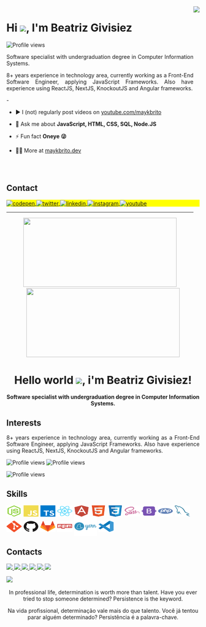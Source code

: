 <img align="right" height="590em" src="https://raw.githubusercontent.com/gist/maykbrito/618ef18e3bbb7cdfd200f3a4fc1aabc6/raw/201d47c76006c99fe0dc55ea92e76bdca5537f08/githubcard.svg"/>
<h1 align="left">Hi <img src="https://raw.githubusercontent.com/kaueMarques/kaueMarques/master/hi.gif" height="30px">, I'm Beatriz Givisiez</h1>

![Profile views](https://visitor-badge.laobi.icu/badge?page_id=BeatrizGivisiez.BeatrizGivisiez)

<p align="justify">Software specialist with undergraduation degree in Computer Information Systems.</p>
<p align="justify">8+ years experience in technology area, currently working as a Front-End Software Engineer, applying JavaScript Frameworks. Also have experience using ReactJS, NextJS, KnockoutJS and Angular frameworks.</p>
- 

- ▶️ I (not) regularly post videos on [youtube.com/maykbrito](https://youtube.com/maykbrito)

- 💬 Ask me about **JavaScript, HTML, CSS, SQL, Node.JS**

- ⚡ Fun fact **Oneye 😜**

- 👨‍💻 More at [maykbrito.dev](https://maykbrito.dev)

<!--

<br><br>

## 🛠 &nbsp;Tech Stack

![JavaScript](https://img.shields.io/badge/-JavaScript-05122A?style=flat&logo=javascript)&nbsp;
![Node.js](https://img.shields.io/badge/-Node.js-05122A?style=flat&logo=node.js)&nbsp;
![HTML](https://img.shields.io/badge/-HTML-05122A?style=flat&logo=HTML5)&nbsp;
![CSS](https://img.shields.io/badge/-CSS-05122A?style=flat&logo=CSS3&logoColor=1572B6)&nbsp;
![React](https://img.shields.io/badge/-React-05122A?style=flat&logo=react)&nbsp;
![Git](https://img.shields.io/badge/-Git-05122A?style=flat&logo=git)&nbsp;
![GitHub](https://img.shields.io/badge/-GitHub-05122A?style=flat&logo=github)&nbsp;
![Markdown](https://img.shields.io/badge/-Markdown-05122A?style=flat&logo=markdown)&nbsp;
![Visual Studio Code](https://img.shields.io/badge/-Visual%20Studio%20Code-05122A?style=flat&logo=visual-studio-code&logoColor=007ACC)&nbsp;
![PostgreSQL](https://img.shields.io/badge/-PostgreSQL-05122A?style=flat&logo=postgresql)&nbsp;
![SQLite](https://img.shields.io/badge/-SQLite-05122A?style=flat&logo=sqlite)&nbsp;

<br><br>

## ⚙️ &nbsp;GitHub Analytics

<p align="left">
<img width="530em" src="https://github-readme-stats.vercel.app/api?username=maykbrito&show_icons=true&theme=vision-friendly-dark" alt="maykbrito's stats"/>
<img width="530em" src="https://github-readme-stats.vercel.app/api/top-langs/?username=maykbrito&layout=compact&theme=vision-friendly-dark" alt="maykbrito's most languages"/>
</p>
-->

<br><br>

## Contact

<p align="left" style="background:yellow">
<a href="https://codepen.io/maykbrito" target="_blank">
  <img align="center" src="https://img.shields.io/badge/-maykbrito-05122A?style=flat&logo=codepen" alt="codepen"/>
</a>
<a href="https://twitter.com/maykbrito" target="_blank">
  <img align="center" src="https://img.shields.io/badge/-maykbrito-05122A?style=flat&logo=twitter" alt="twitter"/>  
</a>
<a href="https://linkedin.com/in/maykbrito" target="_blank">
  <img align="center" src="https://img.shields.io/badge/-maykbrito-05122A?style=flat&logo=linkedin" alt="linkedin"/>
</a>
<a href="https://instagram.com/maykbrito" target="_blank">
 <img align="center" src="https://img.shields.io/badge/-maykbrito-05122A?style=flat&logo=instagram" alt="instagram"/>
</a>
<a href="https://youtube.com/maykbrito" target="_blank">
 <img align="center" src="https://img.shields.io/badge/-maykbrito-05122A?style=flat&logo=youtube" alt="youtube"/>
</a>
</p>

<!--

<img width="490em" src="https://github-readme-twitter-gazf.vercel.app/api?id=maykbrito&layout=wide&show_reply=off&show_retweet=off" />


**maykbrito/maykbrito** is a ✨ _special_ ✨ repository because its `README.md` (this file) appears on your GitHub profile.

Here are some ideas to get you started:

- 🔭 I’m currently working on ...
- 🌱 I’m currently learning ...
- 👯 I’m looking to collaborate on ...
- 🤔 I’m looking for help with ...
- 💬 Ask me about ...
- 📫 How to reach me: ...
- 😄 Pronouns: ...
- ⚡ Fun fact: ...
-->
 
 
 
 
 
 
 
 
 
 
 
 
 
 
 
 
 
 
 
 
 
 
 
 
 
 
 
 
 
 
 
 
 
 
 ------------
 
 <div align="center">  
   <img 
        height="180em" 
        width="400em" 
        src="https://github-readme-stats.vercel.app/api?username=BeatrizGivisiez&show_icons=true&theme=tokyonight&include_all_commits=true&count_private=true&custom_title=Minhas estatísticas"
   />
   <img 
        height="180em" 
        width="400em" 
        src="https://github-readme-stats.vercel.app/api/top-langs/?username=BeatrizGivisiez&layout=compact&langs_count=7&theme=tokyonight&custom_title=Linguagens mais usadas"
   /> 
</div>

<h1 align="center">Hello world <img src="https://raw.githubusercontent.com/kaueMarques/kaueMarques/master/hi.gif" height="30px">, i'm Beatriz Givisiez!</h1> 

<p align="center"><strong>Software specialist with undergraduation degree in Computer Information Systems.</strong></p>

## Interests

<p align="justify">8+ years experience in technology area, currently working as a Front-End Software Engineer, applying JavaScript Frameworks. Also have experience using ReactJS, NextJS, KnockoutJS and Angular frameworks.</p>

![Profile views](https://visitor-badge.laobi.icu/badge?page_id=BeatrizGivisiez.BeatrizGivisiez)
![Profile views](https://visitor-badge.laobi.icu/badge?page_id=BeatrizGivisiez.BeatrizGivisiez&color=yellow)
<p align="left"> <img src="https://komarev.com/ghpvc/?username=BeatrizGivisiez&color=yellow" alt="Profile views" /> </p>

## Skills
<div>  
 <img 
       align="center" 
       alt="NodeJs" 
       title="NodeJs" 
       height="30" 
       width="40"
       src="https://raw.githubusercontent.com/devicons/devicon/master/icons/nodejs/nodejs-plain.svg"
  >
  <img 
       align="center" 
       alt="Js" 
       title="Javascript" 
       height="30" 
       width="40" 
       src="https://raw.githubusercontent.com/devicons/devicon/master/icons/javascript/javascript-plain.svg"
  >
  <img 
       align="center" 
       alt="Ts" 
       title="Typescript" 
       height="30" 
       width="40" 
       src="https://raw.githubusercontent.com/devicons/devicon/master/icons/typescript/typescript-plain.svg"
  >
  <img 
       align="center" 
       alt="React" 
       title="React" 
       height="30" 
       width="40" 
       src="https://raw.githubusercontent.com/devicons/devicon/master/icons/react/react-original.svg"
  >
  <img 
       align="center" 
       alt="Angular" 
       title="Angular" 
       height="30" 
       width="40" 
       src="https://raw.githubusercontent.com/devicons/devicon/master/icons/angularjs/angularjs-plain.svg"
  > 
  <img 
       align="center" 
       alt="HTML" 
       title="HTML" 
       height="30" 
       width="40" 
       src="https://raw.githubusercontent.com/devicons/devicon/master/icons/html5/html5-original.svg"
  >
  <img 
       align="center" 
       alt="CSS" 
       title="CSS" 
       height="30" 
       width="40" 
       src="https://raw.githubusercontent.com/devicons/devicon/master/icons/css3/css3-original.svg"
  >   
 <img 
       align="center" 
       alt="Sass"
       title="Sass"
       height="30" 
       width="40" 
       src="https://raw.githubusercontent.com/devicons/devicon/master/icons/sass/sass-original.svg"
  >
  <img 
       align="center" 
       alt="Bootstrap" 
       title="Bootstrap" 
       height="30" 
       width="40" 
       src="https://raw.githubusercontent.com/devicons/devicon/master/icons/bootstrap/bootstrap-plain.svg"
  >  
 <img 
       align="center" 
       alt="PHP" 
       title="PHP"
       height="30" 
       width="40" 
       src="https://raw.githubusercontent.com/devicons/devicon/master/icons/php/php-plain.svg"
  >
  <img 
       align="center" 
       alt="MySQL" 
       title="MySQL" 
       height="30" 
       width="40" 
       src="https://raw.githubusercontent.com/devicons/devicon/master/icons/mysql/mysql-original.svg"
  >
  <img 
       align="center" 
       alt="Git" 
       title="Git" 
       height="30" 
       width="40" 
       src="https://raw.githubusercontent.com/devicons/devicon/master/icons/git/git-original.svg"
 > 
  <img 
       align="center" 
       alt="Github" 
       title="Github" 
       height="30" 
       width="40" 
       src="https://raw.githubusercontent.com/devicons/devicon/master/icons/github/github-original.svg"
 >  
 <img 
       align="center" 
       alt="GitLab" 
       title="GitLab" 
       height="30" 
       width="40" 
       src="https://raw.githubusercontent.com/devicons/devicon/master/icons/gitlab/gitlab-original.svg"
 > 
 <img 
       align="center" 
       alt="NPM" 
       title="NPM" 
       height="30" 
       width="40" 
       src="https://raw.githubusercontent.com/devicons/devicon/master/icons/npm/npm-original-wordmark.svg"
 >
 <img 
       align="center" 
       alt="YARN" 
       title="YARN" 
       height="50" 
       width="60" 
       src="https://raw.githubusercontent.com/devicons/devicon/master/icons/yarn/yarn-original-wordmark.svg"
 >
 <img 
       align="center" 
       alt="VsCode" 
       title="VsCode" 
       height="30" 
       width="40" 
       src="https://raw.githubusercontent.com/devicons/devicon/master/icons/vscode/vscode-original.svg"
 > 
</div>

## Contacts

<div align="left">    
 <a href="mailto:beatriz.givisiez@hotmail.com" alt="Email" target="_blank">
  <img src="https://img.shields.io/badge/-Hotmail-e34c41?style=flat-square&labelColor=e34c41&logo=gmail&logoColor=white&link=beatriz.givisiez@hotmail.com" />
 </a>
  <a href="https://api.whatsapp.com/send?phone=5524998380056&text=Olá%20Beatriz,%20tudo%20bem?" alt="WhatsApp">
  <img src="https://img.shields.io/badge/-WhatsApp-3CB371?style=flat-square&labelColor=3CB371&logo=whatsapp&logoColor=white&link=https://api.whatsapp.com/send?phone=+5524998380056"/>
 </a> 
 <a href="https://www.linkedin.com/in/biagivisiez" alt="Linkedin" target="_blank">
  <img src="https://img.shields.io/badge/-LinkedIn-%230077B5?style=for-the-badge&logo=linkedin&logoColor=white"/>
 </a> 
 <a href="https://www.facebook.com/bia.givisiez/" alt="Facebook" target="_blank">
  <img src="https://img.shields.io/badge/Facebook-1877F2?style=for-the-badge&logo=facebook&logoColor=white"/>
 </a> 
 <a href="https://twitter.com/BeatrizGivisiez" alt="Twitter" target="_blank">
  <img src="https://img.shields.io/badge/Twitter-1DA1F2?style=for-the-badge&logo=twitter&logoColor=white"/>
 </a>
 <a href="https://instagram.com/biagivisiez" alt="Instagram" target="_blank">
  <img src="https://img.shields.io/badge/-Instagram-%23E4405F?style=for-the-badge&logo=instagram&logoColor=white"/>
 </a>
</div>

<img width="auto" src="https://res.cloudinary.com/stefanosaffran/image/upload/v1596557625/ru5sj2goboqrtxl5d8m1.png"><br>
<p align="center">In professional life, determination is worth more than talent. Have you ever tried to stop someone determined? Persistence is the keyword.</p>
<p align="center">Na vida profissional, determinação vale mais do que talento. Você já tentou parar alguém determinado? Persistência é a palavra-chave.</p>
